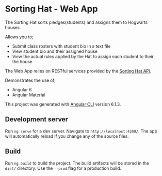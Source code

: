 # Sorting Hat - Web App


The Sorting Hat sorts pledges(students) and assigns them to Hogwarts houses. 

Allows you to;
- Submit class rosters with student bio in a text file 
- View student bio and their assigned house 
- View the actual rules applied by the Hat to assign each student to their the house

The Web App relies on RESTful services provided by the [Sorting Hat API](https://github.com/mpdroid/hat-api/blob/master/README.md).

Demonstrates the use of;
- Angular 6
- Angular Material

This project was generated with [Angular CLI](https://github.com/angular/angular-cli) version 6.1.3.

## Development server

Run `ng serve` for a dev server. Navigate to `http://localhost:4200/`. The app will automatically reload if you change any of the source files.

## Build

Run `ng build` to build the project. The build artifacts will be stored in the `dist/` directory. Use the `--prod` flag for a production build.

